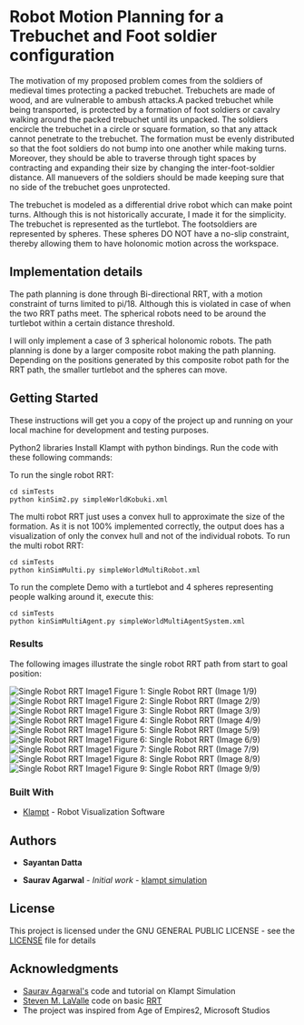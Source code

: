 # Robot Motion Planning for a Trebuchet and Foot soldier configuration

The motivation of my proposed problem comes from the soldiers of medieval times protecting a packed trebuchet. Trebuchets are made of wood, and are vulnerable to ambush attacks.A packed trebuchet while being transported, is protected by a formation of foot soldiers or cavalry walking around the packed trebuchet until its unpacked. The soldiers encircle the trebuchet in a circle or square formation, so that any attack cannot penetrate to the trebuchet. The formation must be evenly distributed so that the foot soldiers do not bump into one another while making turns. Moreover, they should be able to traverse through tight spaces by contracting and expanding their size by changing the inter-foot-soldier distance. All manuevers of the soldiers should be made keeping sure that no side of the trebuchet goes unprotected.

The trebuchet is modeled as a differential drive robot which can make point turns. Although this is not historically accurate, I made it for the simplicity. The trebuchet is represented as the turtlebot. The footsoldiers are represented by spheres. These spheres DO NOT have a no-slip constraint, thereby allowing them to have holonomic motion across the workspace.

## Implementation details

The path planning is done through Bi-directional RRT, with a motion constraint of turns limited to pi/18. Although this is  violated in case of when the two RRT paths meet. The spherical robots need to be around the turtlebot within a certain distance threshold.

I will only implement a case of 3 spherical holonomic robots. The path planning is done by a larger composite robot making the path planning. Depending on the positions generated by this composite robot path for the RRT path, the smaller turtlebot and the spheres can move.

## Getting Started

These instructions will get you a copy of the project up and running on your local machine for development and testing purposes.

Python2 libraries
Install Klampt with python bindings.
Run the code with these following commands:

To run the single robot RRT:
```
cd simTests
python kinSim2.py simpleWorldKobuki.xml
```

The multi robot RRT just uses a convex hull to approximate the size of the formation. As it is not 100% implemented correctly, the output does has a visualization of only the convex hull and not of the individual robots.
To run the multi robot RRT:
```
cd simTests
python kinSimMulti.py simpleWorldMultiRobot.xml
```

To run the complete Demo with a turtlebot and 4 spheres representing people walking around it, execute this:

```
cd simTests
python kinSimMultiAgent.py simpleWorldMultiAgentSystem.xml
```

### Results

The following images illustrate the single robot RRT path from start to goal position:

![Single Robot RRT Image1](docs/images/pic1.png?raw=true "Single Robot RRT - #1")
Figure 1: Single Robot RRT (Image 1/9)
![Single Robot RRT Image1](docs/images/pic2.png?raw=true "Single Robot RRT - #2")
Figure 2: Single Robot RRT (Image 2/9)
![Single Robot RRT Image1](docs/images/pic3.png?raw=true "Single Robot RRT - #3")
Figure 3: Single Robot RRT (Image 3/9)
![Single Robot RRT Image1](docs/images/pic4.png?raw=true "Single Robot RRT - #4")
Figure 4: Single Robot RRT (Image 4/9)
![Single Robot RRT Image1](docs/images/pic5.png?raw=true "Single Robot RRT - #5")
Figure 5: Single Robot RRT (Image 5/9)
![Single Robot RRT Image1](docs/images/pic6.png?raw=true "Single Robot RRT - #6")
Figure 6: Single Robot RRT (Image 6/9)
![Single Robot RRT Image1](docs/images/pic7.png?raw=true "Single Robot RRT - #7")
Figure 7: Single Robot RRT (Image 7/9)
![Single Robot RRT Image1](docs/images/pic8.png?raw=true "Single Robot RRT - #8")
Figure 8: Single Robot RRT (Image 8/9)
![Single Robot RRT Image1](docs/images/pic9.png?raw=true "Single Robot RRT - #9")
Figure 9: Single Robot RRT (Image 9/9)

### Built With

* [Klampt](http://motion.pratt.duke.edu/klampt/tutorial_install.html) - Robot Visualization Software


## Authors

* **Sayantan Datta** 

* **Saurav Agarwal** - *Initial work* - [klampt simulation](https://github.com/AgarwalSaurav/klampt_simulations)

## License

This project is licensed under the GNU GENERAL PUBLIC LICENSE - see the [LICENSE](LICENSE) file for details

## Acknowledgments

* [Saurav Agarwal's](https://github.com/AgarwalSaurav) code and tutorial on Klampt Simulation
* [Steven M. LaValle](http://msl.cs.illinois.edu/~lavalle/index.html) code on basic [RRT](msl.cs.illinois.edu/~lavalle/sub/rrt.py)
* The project was inspired from Age of Empires2, Microsoft Studios
